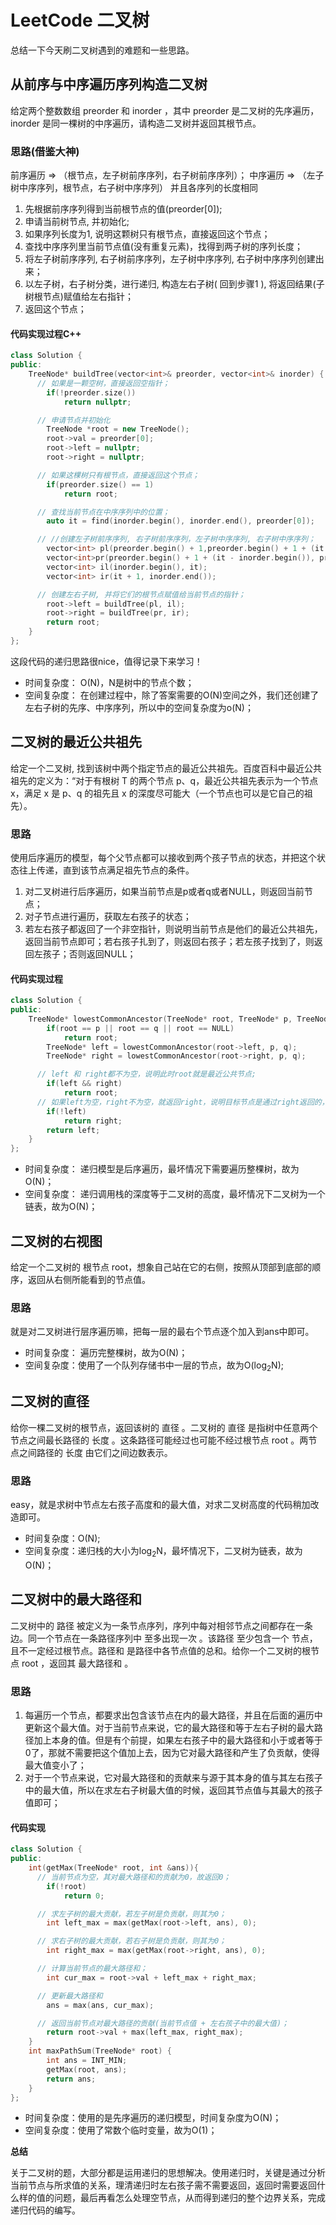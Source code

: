 # LeetCode 二叉树


总结一下今天刷二叉树遇到的难题和一些思路。

## 从前序与中序遍历序列构造二叉树
给定两个整数数组 preorder 和 inorder ，其中 preorder 是二叉树的先序遍历， inorder 是同一棵树的中序遍历，请构造二叉树并返回其根节点。

### 思路(借鉴大神)
前序遍历 => （根节点，左子树前序序列，右子树前序序列）；
中序遍历 => （左子树中序序列，根节点，右子树中序序列）
并且各序列的长度相同

1. 先根据前序序列得到当前根节点的值(preorder[0]);
2.  申请当前树节点, 并初始化;
3.  如果序列长度为1, 说明这颗树只有根节点，直接返回这个节点；
4. 查找中序序列里当前节点值(没有重复元素)，找得到两子树的序列长度；
5. 将左子树前序序列, 右子树前序序列，左子树中序序列, 右子树中序序列创建出来；
6. 以左子树，右子树分类，进行递归, 构造左右子树( 回到步骤1 ), 将返回结果(子树根节点)赋值给左右指针；
7. 返回这个节点；

#### 代码实现过程C++

```cpp
class Solution {
public:
    TreeNode* buildTree(vector<int>& preorder, vector<int>& inorder) {
	  // 如果是一颗空树，直接返回空指针；
        if(!preorder.size())
            return nullptr;

	  // 申请节点并初始化
        TreeNode *root = new TreeNode();
        root->val = preorder[0];
        root->left = nullptr;
        root->right = nullptr;

	  // 如果这棵树只有根节点，直接返回这个节点；
        if(preorder.size() == 1)
            return root;

	  // 查找当前节点在中序序列中的位置；
        auto it = find(inorder.begin(), inorder.end(), preorder[0]);

	  // //创建左子树前序序列, 右子树前序序列，左子树中序序列, 右子树中序序列；
        vector<int> pl(preorder.begin() + 1,preorder.begin() + 1 + (it - inorder.begin()));
        vector<int>pr(preorder.begin() + 1 + (it - inorder.begin()), preorder.end());
        vector<int> il(inorder.begin(), it);
        vector<int> ir(it + 1, inorder.end());

	  // 创建左右子树, 并将它们的根节点赋值给当前节点的指针；
        root->left = buildTree(pl, il);
        root->right = buildTree(pr, ir);
        return root;
    }
};
```

这段代码的递归思路很nice，值得记录下来学习！

- 时间复杂度： O(N)，N是树中的节点个数；
- 空间复杂度： 在创建过程中，除了答案需要的O(N)空间之外，我们还创建了左右子树的先序、中序序列，所以中的空间复杂度为o(N)；


## 二叉树的最近公共祖先
给定一个二叉树, 找到该树中两个指定节点的最近公共祖先。百度百科中最近公共祖先的定义为：“对于有根树 T 的两个节点 p、q，最近公共祖先表示为一个节点 x，满足 x 是 p、q 的祖先且 x 的深度尽可能大（一个节点也可以是它自己的祖先）。

### 思路
使用后序遍历的模型，每个父节点都可以接收到两个孩子节点的状态，并把这个状态往上传递，直到该节点满足祖先节点的条件。

1. 对二叉树进行后序遍历，如果当前节点是p或者q或者NULL，则返回当前节点；
2. 对子节点进行遍历，获取左右孩子的状态；
3. 若左右孩子都返回了一个非空指针，则说明当前节点是他们的最近公共祖先，返回当前节点即可；若右孩子扎到了，则返回右孩子；若左孩子找到了，则返回左孩子；否则返回NULL；

#### 代码实现过程
```cpp
class Solution {
public:
    TreeNode* lowestCommonAncestor(TreeNode* root, TreeNode* p, TreeNode* q) {
        if(root == p || root == q || root == NULL)
            return root;
        TreeNode* left = lowestCommonAncestor(root->left, p, q);
        TreeNode* right = lowestCommonAncestor(root->right, p, q);

	  // left 和 right都不为空，说明此时root就是最近公共节点;
        if(left && right)
            return root;
	  // 如果left为空，right不为空，就返回right，说明目标节点是通过right返回的，反之亦然;
        if(!left)
            return right;
        return left;
    }
};
```

- 时间复杂度： 递归模型是后序遍历，最坏情况下需要遍历整棵树，故为O(N)；
- 空间复杂度： 递归调用栈的深度等于二叉树的高度，最坏情况下二叉树为一个链表，故为O(N)；


## 二叉树的右视图
给定一个二叉树的 根节点 root，想象自己站在它的右侧，按照从顶部到底部的顺序，返回从右侧所能看到的节点值。

### 思路
就是对二叉树进行层序遍历嘛，把每一层的最右个节点逐个加入到ans中即可。

- 时间复杂度： 遍历完整棵树，故为O(N)；
- 空间复杂度：使用了一个队列存储书中一层的节点，故为O(log<sub>2</sub>N);


## 二叉树的直径
给你一棵二叉树的根节点，返回该树的 直径 。二叉树的 直径 是指树中任意两个节点之间最长路径的 长度 。这条路径可能经过也可能不经过根节点 root 。两节点之间路径的 长度 由它们之间边数表示。

### 思路
easy，就是求树中节点左右孩子高度和的最大值，对求二叉树高度的代码稍加改造即可。

- 时间复杂度：O(N);
- 空间复杂度：递归栈的大小为log<sub>2</sub>N，最坏情况下，二叉树为链表，故为O(N)；


## 二叉树中的最大路径和
二叉树中的 路径 被定义为一条节点序列，序列中每对相邻节点之间都存在一条边。同一个节点在一条路径序列中 至多出现一次 。该路径 至少包含一个 节点，且不一定经过根节点。路径和 是路径中各节点值的总和。给你一个二叉树的根节点 root ，返回其 最大路径和 。

### 思路
1. 每遍历一个节点，都要求出包含该节点在内的最大路径，并且在后面的遍历中更新这个最大值。对于当前节点来说，它的最大路径和等于左右子树的最大路径加上本身的值。但是有个前提，如果左右孩子中的最大路径和小于或者等于0了，那就不需要把这个值加上去，因为它对最大路径和产生了负贡献，使得最大值变小了；
2. 对于一个节点来说，它对最大路径和的贡献来与源于其本身的值与其左右孩子中的最大值，所以在求左右子树最大值的时候，返回其节点值与其最大的孩子值即可；

#### 代码实现
```cpp
class Solution {
public:
    int(getMax(TreeNode* root, int &ans)){
	  // 当前节点为空，其对最大路径和的贡献为0，故返回0；
        if(!root)
            return 0;

	  // 求左子树的最大贡献，若左子树是负贡献，则其为0；
        int left_max = max(getMax(root->left, ans), 0);

	  // 求右子树的最大贡献，若右子树是负贡献，则其为0；
        int right_max = max(getMax(root->right, ans), 0);

	  // 计算当前节点的最大路径和；
        int cur_max = root->val + left_max + right_max;

	  // 更新最大路径和
        ans = max(ans, cur_max);

	  // 返回当前节点对最大路径的贡献(当前节点值 + 左右孩子中的最大值)；
        return root->val + max(left_max, right_max);
    }
    int maxPathSum(TreeNode* root) {
        int ans = INT_MIN;
        getMax(root, ans);
        return ans;
    }
};
```

- 时间复杂度：使用的是先序遍历的递归模型，时间复杂度为O(N)；
- 空间复杂度：使用了常数个临时变量，故为O(1)；

**总结**

关于二叉树的题，大部分都是运用递归的思想解决。使用递归时，关键是通过分析当前节点与所求值的关系，理清递归时左右孩子需不需要返回，返回时需要返回什么样的值的问题，最后再看怎么处理空节点，从而得到递归的整个边界关系，完成递归代码的编写。

